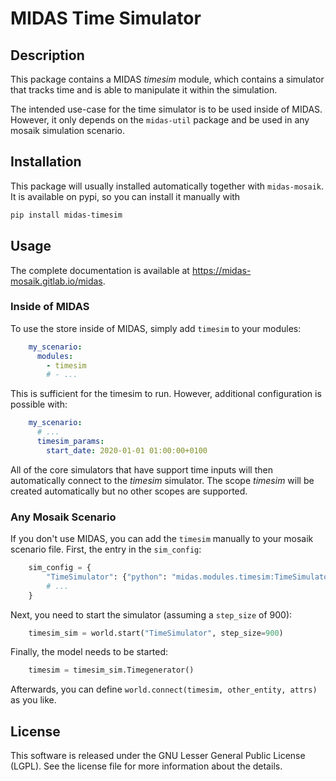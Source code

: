 # MIDAS Time Simulator

## Description
This package contains a MIDAS *timesim* module, which contains a simulator that tracks time and is able to manipulate it within the simulation.

The intended use-case for the time simulator is to be used inside of MIDAS.
However, it only depends on the `midas-util` package and be used in any mosaik simulation scenario.

## Installation
This package will usually installed automatically together with `midas-mosaik`. It is available on pypi, so you can install it manually with

```bash
pip install midas-timesim
```

## Usage
The complete documentation is available at https://midas-mosaik.gitlab.io/midas.

### Inside of MIDAS
To use the store inside of MIDAS, simply add `timesim` to your modules:

```yaml
    my_scenario:
      modules:
        - timesim
        # - ...
```

This is sufficient for the timesim to run. 
However, additional configuration is possible with:

```yaml
    my_scenario:
      # ...
      timesim_params:
        start_date: 2020-01-01 01:00:00+0100
```

All of the core simulators that have support time inputs will then automatically connect to the *timesim* simulator. 
The scope *timesim* will be created automatically but no other scopes are supported.

### Any Mosaik Scenario

If you don't use MIDAS, you can add the `timesim` manually to your mosaik scenario file. First, the entry in the `sim_config`:

```python
    sim_config = {
        "TimeSimulator": {"python": "midas.modules.timesim:TimeSimulator"},
        # ...
    }
```

Next, you need to start the simulator (assuming a `step_size` of 900):

```python    
    timesim_sim = world.start("TimeSimulator", step_size=900)
```

Finally, the model needs to be started:

```python
    timesim = timesim_sim.Timegenerator()
```

Afterwards, you can define `world.connect(timesim, other_entity, attrs)` as you like.

## License
This software is released under the GNU Lesser General Public License (LGPL). See the license file for more information about the details.